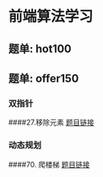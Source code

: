 # 前端算法学习

## 题单: hot100

## 题单: offer150

### 双指针

####27.移除元素 [题目链接](https://leetcode.cn/problems/remove-element/?envType=study-plan-v2&envId=top-interview-150)

### 动态规划

####70. 爬楼梯 [题目链接](https://leetcode.cn/problems/climbing-stairs/description/?envType=study-plan-v2&envId=top-interview-150)
